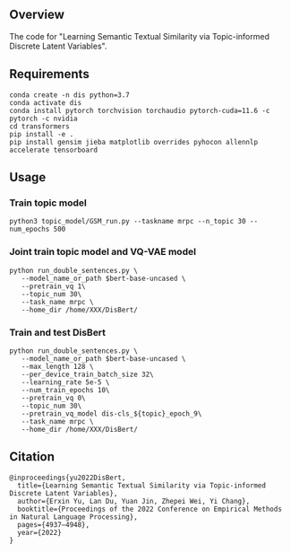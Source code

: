 ## Overview

The code for "Learning Semantic Textual Similarity via Topic-informed Discrete Latent Variables".

## Requirements

``` 
conda create -n dis python=3.7 
conda activate dis
conda install pytorch torchvision torchaudio pytorch-cuda=11.6 -c pytorch -c nvidia
cd transformers
pip install -e .
pip install gensim jieba matplotlib overrides pyhocon allennlp accelerate tensorboard
```

## Usage

### Train topic model 

``` 
python3 topic_model/GSM_run.py --taskname mrpc --n_topic 30 --num_epochs 500
```

### Joint train topic model and VQ-VAE model

```
python run_double_sentences.py \
   --model_name_or_path $bert-base-uncased \
   --pretrain_vq 1\
   --topic_num 30\
   --task_name mrpc \
   --home_dir /home/XXX/DisBert/
```

### Train and test DisBert

```
python run_double_sentences.py \
   --model_name_or_path $bert-base-uncased \
   --max_length 128 \
   --per_device_train_batch_size 32\
   --learning_rate 5e-5 \
   --num_train_epochs 10\
   --pretrain_vq 0\
   --topic_num 30\
   --pretrain_vq_model dis-cls_${topic}_epoch_9\
   --task_name mrpc \
   --home_dir /home/XXX/DisBert/
```

## Citation

```
@inproceedings{yu2022DisBert,
  title={Learning Semantic Textual Similarity via Topic-informed Discrete Latent Variables},
  author={Erxin Yu, Lan Du, Yuan Jin, Zhepei Wei, Yi Chang},
  booktitle={Proceedings of the 2022 Conference on Empirical Methods in Natural Language Processing},
  pages={4937–4948},
  year={2022}
}
```

